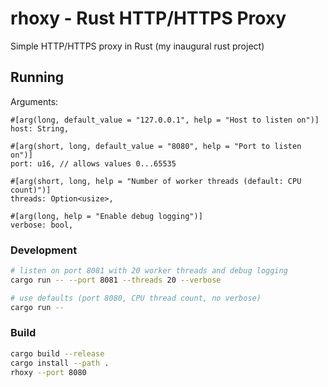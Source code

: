 # rhoxy - Rust HTTP/HTTPS Proxy

Simple HTTP/HTTPS proxy in Rust (my inaugural rust project)

## Running

Arguments:

```
#[arg(long, default_value = "127.0.0.1", help = "Host to listen on")]
host: String,

#[arg(short, long, default_value = "8080", help = "Port to listen on")]
port: u16, // allows values 0...65535

#[arg(short, long, help = "Number of worker threads (default: CPU count)")]
threads: Option<usize>,

#[arg(long, help = "Enable debug logging")]
verbose: bool,
```

### Development

```bash
# listen on port 8081 with 20 worker threads and debug logging
cargo run -- --port 8081 --threads 20 --verbose

# use defaults (port 8080, CPU thread count, no verbose)
cargo run --
```

### Build

```bash
cargo build --release
cargo install --path .
rhoxy --port 8080
```
